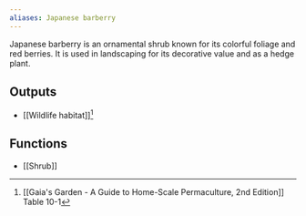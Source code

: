```yaml
---
aliases: Japanese barberry
---
```

Japanese barberry is an ornamental shrub known for its colorful foliage and red berries. It is used in landscaping for its decorative value and as a hedge plant.
## Outputs
- [[Wildlife habitat]][^1]
## Functions
- [[Shrub]]

[^1]: [[Gaia's Garden - A Guide to Home-Scale Permaculture, 2nd Edition]] Table 10-1